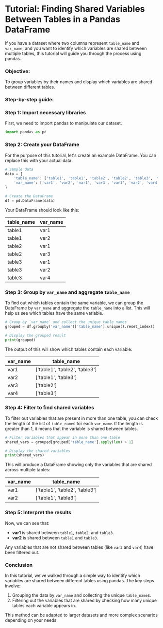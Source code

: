 # Tutorial: Finding Shared Variables Between Tables in a Pandas DataFrame

If you have a dataset where two columns represent `table_name` and `var_name`, and you want to identify which variables are shared between multiple tables, this tutorial will guide you through the process using pandas.

### Objective:

To group variables by their names and display which variables are shared between different tables.

### Step-by-step guide:

### Step 1: Import necessary libraries

First, we need to import pandas to manipulate our dataset.

```python
import pandas as pd
```

### Step 2: Create your DataFrame

For the purpose of this tutorial, let's create an example DataFrame. You can replace this with your actual data.

```python
# Sample data
data = {
    'table_name': ['table1', 'table1', 'table2', 'table2', 'table3', 'table3', 'table3'],
    'var_name': ['var1', 'var2', 'var1', 'var3', 'var1', 'var2', 'var4']
}

# Create the DataFrame
df = pd.DataFrame(data)
```

Your DataFrame should look like this:

| table_name | var_name |
| ---------- | -------- |
| table1     | var1     |
| table1     | var2     |
| table2     | var1     |
| table2     | var3     |
| table3     | var1     |
| table3     | var2     |
| table3     | var4     |

### Step 3: Group by `var_name` and aggregate `table_name`

To find out which tables contain the same variable, we can group the DataFrame by `var_name` and aggregate the `table_name` into a list. This will help us see which tables have the same variable.

```python
# Group by `var_name` and collect the unique table names
grouped = df.groupby('var_name')['table_name'].unique().reset_index()

# Display the grouped result
print(grouped)
```

The output of this will show which tables contain each variable:

| var_name | table_name                     |
| -------- | ------------------------------ |
| var1     | ['table1', 'table2', 'table3'] |
| var2     | ['table1', 'table3']           |
| var3     | ['table2']                     |
| var4     | ['table3']                     |

### Step 4: Filter to find shared variables

To filter out variables that are present in more than one table, you can check the length of the list of `table_name`s for each `var_name`. If the length is greater than 1, it means that the variable is shared between tables.

```python
# Filter variables that appear in more than one table
shared_vars = grouped[grouped['table_name'].apply(len) > 1]

# Display the shared variables
print(shared_vars)
```

This will produce a DataFrame showing only the variables that are shared across multiple tables:

| var_name | table_name                     |
| -------- | ------------------------------ |
| var1     | ['table1', 'table2', 'table3'] |
| var2     | ['table1', 'table3']           |

### Step 5: Interpret the results

Now, we can see that:

- **var1** is shared between `table1`, `table2`, and `table3`.
- **var2** is shared between `table1` and `table3`.

Any variables that are not shared between tables (like `var3` and `var4`) have been filtered out.

### Conclusion

In this tutorial, we’ve walked through a simple way to identify which variables are shared between different tables using pandas. The key steps involve:

1. Grouping the data by `var_name` and collecting the unique `table_name`s.
2. Filtering out the variables that are shared by checking how many unique tables each variable appears in.

This method can be adapted to larger datasets and more complex scenarios depending on your needs.

